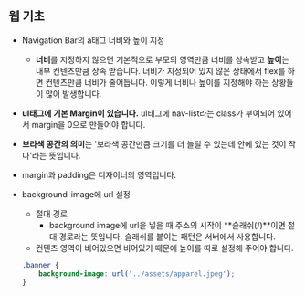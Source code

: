 ## 웹 기초

* Navigation Bar의 a태그 너비와 높이 지정
  * **너비**를 지정하지 않으면 기본적으로 부모의 영역만큼 너비를 상속받고 **높이**는 내부 컨텐츠만큼 상속 받습니다. 너비가 지정되어 있지 않은 상태에서 flex를 하면 컨텐츠만큼 너비가 줄어듭니다. 이렇게 너비나 높이를 지정해야 하는 상황들이 많이 발생합니다. 

* **ul태그에 기본 Margin이 있습니다.** ul태그에 nav-list라는 class가 부여되어 있어서 margin을 0으로 만들어야 합니다.

* **보라색 공간의 의미**는 '보라색 공간만큼 크기를 더 늘릴 수 있는데 안에 있는 것이 작다'라는 뜻입니다.

* margin과 padding은 디자이너의 영역입니다.

* background-image에 url 설정

  * 절대 경로
    * background image에  url을 넣을 때 주소의 시작이 **슬래쉬(/)**이면 절대 경로라는 뜻입니다. 슬래쉬를 붙이는 패턴은 서버에서 사용합니다.
  * 컨텐츠 영역이 비어있으면 비어있기 때문에 높이를 따로 설정해 주어야 합니다.

  ```css
  .banner {
      background-image: url('../assets/apparel.jpeg');
  }
  ```

  